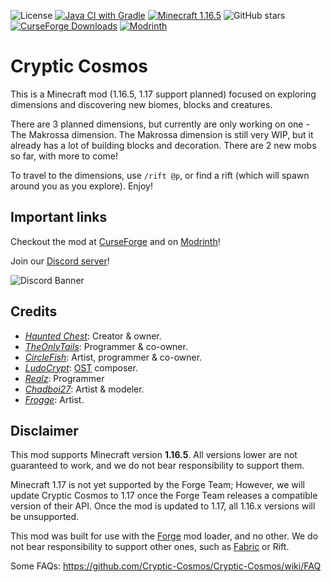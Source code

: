 ![License](https://img.shields.io/github/license/cryptic-cosmos/cryptic-cosmos?style=flat-square)
[![Java CI with Gradle](https://github.com/Cryptic-Cosmos/Cryptic-Cosmos/actions/workflows/gradle.yml/badge.svg)](https://github.com/Cryptic-Cosmos/Cryptic-Cosmos/actions/workflows/gradle.yml)
[![Minecraft 1.16.5](https://img.shields.io/badge/minecraft-1.16.5-green.svg?style=flat-square)](https://minecraft.net/)
![GitHub stars](https://img.shields.io/github/stars/Cryptic-Cosmos/Cryptic-Cosmos?style=social)
[![CurseForge Downloads](http://cf.way2muchnoise.eu/full_477843_downloads.svg)](https://minecraft.curseforge.com/projects/477843)
[![Modrinth](https://img.shields.io/badge/modrinth-crypticcosmos-green.svg?style=flat-square)](https://modrinth.com/mod/crypticcosmos)

# Cryptic Cosmos
This is a Minecraft mod (1.16.5, 1.17 support planned) focused on exploring dimensions and discovering new biomes, blocks and creatures.

There are 3 planned dimensions, but currently are only working on one - The Makrossa dimension. The Makrossa dimension is still very WIP, but it already has a lot of building blocks and decoration. There are 2 new mobs so far, with more to come!

To travel to the dimensions, use `/rift @p`, or find a rift (which will spawn around you as you explore). Enjoy!

## Important links
Checkout the mod at [CurseForge](https://www.curseforge.com/minecraft/mc-mods/cryptic-cosmos) and on [Modrinth](https://modrinth.com/mod/crypticcosmos)!

Join our [Discord server](https://discord.gg/6BbUpV8jSk)!

![Discord Banner](https://discordapp.com/api/guilds/763236677601853462/widget.png?style=banner2)

## Credits

- [*Haunted Chest*](https://github.com/hauntedchest13): Creator & owner.
- [*TheOnlyTails*](https://theonlytails.com/): Programmer & co-owner.
- [*CircleFish*](): Artist, programmer & co-owner.
- [*LudoCrypt*](https://youtube.com/c/LudoCrypt): [OST](https://ludocrypt.bandcamp.com/album/mundus-volume-alpha) composer.
- [*Realz*](https://youtube.com/kingrealzyt): Programmer
- [*Chadboi27*](https://discordapp.com/users/507514606529544194): Artist & modeler. 
- [*Frogge*](https://discordapp.com/users/780808380310487101): Artist.

## Disclaimer

This mod supports Minecraft version **1.16.5**. All versions lower are not guaranteed to work, and we do not bear responsibility to support them.

Minecraft 1.17 is not yet supported by the Forge Team; However, we will update Cryptic Cosmos to 1.17 once the Forge Team releases a compatible version of their API. Once the mod is updated to 1.17, all 1.16.x versions will be unsupported.

This mod was built for use with the [Forge](https://forums.minecraftforge.net) mod loader, and no other. We do not bear responsibility to support other ones, such as [Fabric](https://fabricmc.net/) or Rift.

Some FAQs: https://github.com/Cryptic-Cosmos/Cryptic-Cosmos/wiki/FAQ
